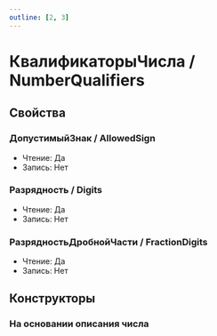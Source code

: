```yaml
---
outline: [2, 3]
---
```


# КвалификаторыЧисла / NumberQualifiers


## Свойства


### ДопустимыйЗнак / AllowedSign

* Чтение: Да
* Запись: Нет

### Разрядность / Digits

* Чтение: Да
* Запись: Нет

### РазрядностьДробнойЧасти / FractionDigits

* Чтение: Да
* Запись: Нет

## Конструкторы


### На основании описания числа

